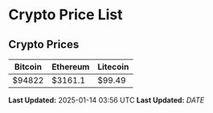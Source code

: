 # Crypto Price List

## Crypto Prices
| Bitcoin | Ethereum | Litecoin |
| ------- | -------- | -------- |
| $94822 | $3161.1 | $99.49 |
**Last Updated:** 2025-01-14 03:56 UTC
**Last Updated:** $DATE$
